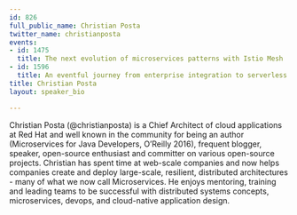 ```yaml
---
id: 826
full_public_name: Christian Posta
twitter_name: christianposta
events:
- id: 1475
  title: The next evolution of microservices patterns with Istio Mesh
- id: 1596
  title: An eventful journey from enterprise integration to serverless
title: Christian Posta
layout: speaker_bio

---
```

Christian Posta (@christianposta) is a Chief Architect of cloud applications at Red Hat and well known in the community for being an author (Microservices for Java Developers, O’Reilly 2016), frequent blogger, speaker, open-source enthusiast and committer on various open-source projects. Christian has spent time at web-scale companies and now helps companies create and deploy large-scale, resilient, distributed architectures - many of what we now call Microservices. He enjoys mentoring, training and leading teams to be successful with distributed systems concepts, microservices, devops, and cloud-native application design.